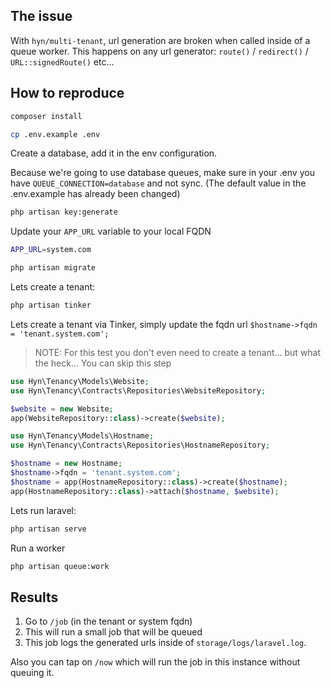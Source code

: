 ## The issue

With `hyn/multi-tenant`, url generation are broken when called inside of a queue worker.
This happens on any url generator: `route()` / `redirect()` / `URL::signedRoute()` etc... 

## How to reproduce
 
```bash
composer install 
```

```bash
cp .env.example .env 
```

Create a database, add it in the env configuration.

Because we're going to use database queues, make sure in your .env you have `QUEUE_CONNECTION=database` and not sync. (The default value in the .env.example has already been changed)
 
```bash
php artisan key:generate 
```

Update your `APP_URL` variable to your local FQDN

```bash
APP_URL=system.com
```

```bash
php artisan migrate 
```

Lets create a tenant:

```bash
php artisan tinker 
```

Lets create a tenant via Tinker, simply update the fqdn url `$hostname->fqdn = 'tenant.system.com';`

> NOTE: For this test you don't even need to create a tenant... but what the heck... You can skip this step

```php
use Hyn\Tenancy\Models\Website;
use Hyn\Tenancy\Contracts\Repositories\WebsiteRepository;

$website = new Website;
app(WebsiteRepository::class)->create($website);

use Hyn\Tenancy\Models\Hostname;
use Hyn\Tenancy\Contracts\Repositories\HostnameRepository;

$hostname = new Hostname;
$hostname->fqdn = 'tenant.system.com';
$hostname = app(HostnameRepository::class)->create($hostname);
app(HostnameRepository::class)->attach($hostname, $website);
```

Lets run laravel:
```bash
php artisan serve 
```

Run a worker
```bash
php artisan queue:work
```

## Results

1) Go to `/job` (in the tenant or system fqdn)
2) This will run a small job that will be queued  
3) This job logs the generated urls inside of `storage/logs/laravel.log`.

Also you can tap on `/now` which will run the job in this instance without queuing it.
